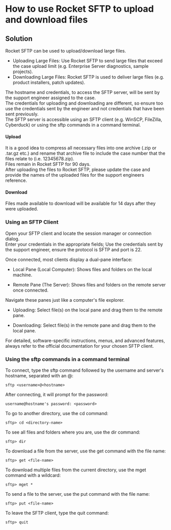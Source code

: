 # How to use Rocket SFTP to upload and download files

## Solution
Rocket SFTP can be used to upload/download large files.  
- Uploading Large Files: Use Rocket SFTP to send large files that exceed the case upload limit (e.g. Enterprise Server diagnostics, sample projects).  
- Downloading Large Files: Rocket SFTP is used to deliver large files (e.g. product installers, patch updates).  

The hostname and credentials, to access the SFTP server, will be sent by the support engineer assigned to the case.  
The credentials for uploading and downloading are different, so ensure too use the credentials sent by the engineer and not credentials that have been sent previously.  
The SFTP server is accessible using an SFTP client (e.g. WinSCP, FileZilla, Cyberduck) or using the sftp commands in a command terminal.   

#### Upload
It is a good idea to compress all necessary files into one archive (.zip or .tar.gz etc.) and rename that archive file to include the case number that the files relate to (i.e. 12345678.zip).  
Files remain in Rocket SFTP for 90 days.  
After uploading the files to Rocket SFTP, please update the case and provide the names of the uploaded files for the support engineers reference.  

#### Download
Files made available to download will be available for 14 days after they were uploaded.  

### Using an SFTP Client  
Open your SFTP client and locate the session manager or connection dialog.  
Enter your credentials in the appropriate fields; Use the credentials sent by the support engineer, ensure the protocol is SFTP and port is 22.  

Once connected, most clients display a dual-pane interface:  

- Local Pane (Local Computer): Shows files and folders on the local machine.  

- Remote Pane (The Server): Shows files and folders on the remote server once connected.  

Navigate these panes just like a computer's file explorer.  

- Uploading: Select file(s) on the local pane and drag them to the remote pane.  

- Downloading: Select file(s) in the remote pane and drag them to the local pane.  

For detailed, software-specific instructions, menus, and advanced features, always refer to the official documentation for your chosen SFTP client.  

### Using the sftp commands in a command terminal 
To connect, type the sftp command followed by the username and server's hostname, separated with an @:  
```
sftp <username>@<hostname>
```

After connecting, it will prompt for the password:  
```
username@hostname's password: <password>
```

To go to another directory, use the cd command:  
```
sftp> cd <directory-name>
```

To see all files and folders where you are, use the dir command:  
```
sftp> dir
```

To download a file from the server, use the get command with the file name:  
```
sftp> get <file-name>
```

To download multiple files from the current directory, use the mget command with a wildcard:  
```
sftp> mget *
```

To send a file to the server, use the put command with the file name:  
```
sftp> put <file-name>
```

To leave the SFTP client, type the quit command:
```
sftp> quit
```